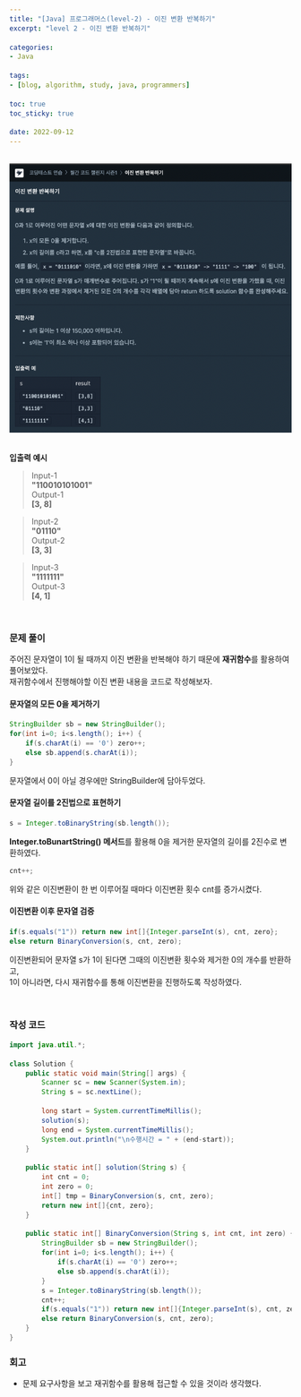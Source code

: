 ```yaml
--- 
title: "[Java] 프로그래머스(level-2) - 이진 변환 반복하기" 
excerpt: "level 2 - 이진 변환 반복하기" 

categories: 
- Java

tags: 
- [blog, algorithm, study, java, programmers]

toc: true
toc_sticky: true

date: 2022-09-12
--- 
```


<br>
<center><img src="/assets/images/programmers/20220912_01.png" width="700"></center>
<br>

**입출력 예시**
> Input-1 <br>
**"110010101001"** <br>
> Output-1 <br>
**[3, 8]**

> Input-2 <br>
**"01110"** <br>
> Output-2 <br>
**[3, 3]**

> Input-3 <br>
**"1111111"** <br>
> Output-3 <br>
**[4, 1]**

<br>

### 문제 풀이
주어진 문자열이 1이 될 때까지 이진 변환을 반복해야 하기 때문에 **재귀함수**를 활용하여 풀어보았다. <br>
재귀함수에서 진행해야할 이진 변환 내용을 코드로 작성해보자.

#### 문자열의 모든 0을 제거하기
```java
StringBuilder sb = new StringBuilder();
for(int i=0; i<s.length(); i++) {
    if(s.charAt(i) == '0') zero++;
    else sb.append(s.charAt(i));
}
```
문자열에서 0이 아닐 경우에만 StringBuilder에 담아두었다.

#### 문자열 길이를 2진법으로 표현하기
```java
s = Integer.toBinaryString(sb.length());
````
**Integer.toBunartString() 메서드**를 활용해 0을 제거한 문자열의 길이를 2진수로 변환하였다.

```java
cnt++;
```
위와 같은 이진변환이 한 번 이루어질 때마다 이진변환 횟수 cnt를 증가시켰다.

#### 이진변환 이후 문자열 검증
```java
if(s.equals("1")) return new int[]{Integer.parseInt(s), cnt, zero};
else return BinaryConversion(s, cnt, zero);   
```
이진변환되어 문자열 s가 1이 된다면 그때의 이진변환 횟수와 제거한 0의 개수를 반환하고, <br>
1이 아니라면, 다시 재귀함수를 통해 이진변환을 진행하도록 작성하였다.

<br>

### 작성 코드
```java
import java.util.*;

class Solution {
    public static void main(String[] args) {
        Scanner sc = new Scanner(System.in);
        String s = sc.nextLine();

        long start = System.currentTimeMillis();
        solution(s);
        long end = System.currentTimeMillis();
        System.out.println("\n수행시간 = " + (end-start));
    }

    public static int[] solution(String s) {
        int cnt = 0;
        int zero = 0;
        int[] tmp = BinaryConversion(s, cnt, zero);
        return new int[]{cnt, zero};
    }

    public static int[] BinaryConversion(String s, int cnt, int zero) {
        StringBuilder sb = new StringBuilder();
        for(int i=0; i<s.length(); i++) {
            if(s.charAt(i) == '0') zero++;
            else sb.append(s.charAt(i));
        }
        s = Integer.toBinaryString(sb.length());
        cnt++;
        if(s.equals("1")) return new int[]{Integer.parseInt(s), cnt, zero};
        else return BinaryConversion(s, cnt, zero);   
    }   
}
```

### 회고
- 문제 요구사항을 보고 재귀함수를 활용해 접근할 수 있을 것이라 생각했다.